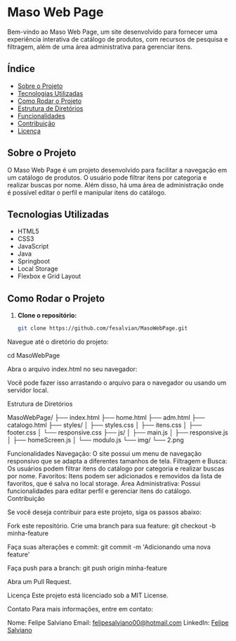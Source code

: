 # Maso Web Page

Bem-vindo ao Maso Web Page, um site desenvolvido para fornecer uma experiência interativa de catálogo de produtos, com recursos de pesquisa e filtragem, além de uma área administrativa para gerenciar itens.

## Índice

- [Sobre o Projeto](#sobre-o-projeto)
- [Tecnologias Utilizadas](#tecnologias-utilizadas)
- [Como Rodar o Projeto](#como-rodar-o-projeto)
- [Estrutura de Diretórios](#estrutura-de-diretórios)
- [Funcionalidades](#funcionalidades)
- [Contribuição](#contribuição)
- [Licença](#licença)

## Sobre o Projeto

O Maso Web Page é um projeto desenvolvido para facilitar a navegação em um catálogo de produtos. O usuário pode filtrar itens por categoria e realizar buscas por nome. Além disso, há uma área de administração onde é possível editar o perfil e manipular itens do catálogo.

## Tecnologias Utilizadas

- HTML5
- CSS3
- JavaScript
- Java
- Springboot
- Local Storage
- Flexbox e Grid Layout

## Como Rodar o Projeto

1. **Clone o repositório:**
   ```bash
   git clone https://github.com/fesalvian/MasoWebPage.git
Navegue até o diretório do projeto:

cd MasoWebPage


Abra o arquivo index.html no seu navegador:

Você pode fazer isso arrastando o arquivo para o navegador ou usando um servidor local.

Estrutura de Diretórios


MasoWebPage/
├── index.html
├── home.html
├── adm.html
├── catalogo.html
├── styles/
│   ├── styles.css
│   ├── itens.css
│   ├── footer.css
│   └── responsive.css
├── js/
│   ├── main.js
│   ├── responsive.js
│   ├── homeScreen.js
│   └── modulo.js
└── img/
    └── 2.png
    
Funcionalidades
Navegação: O site possui um menu de navegação responsivo que se adapta a diferentes tamanhos de tela.
Filtragem e Busca: Os usuários podem filtrar itens do catálogo por categoria e realizar buscas por nome.
Favoritos: Itens podem ser adicionados e removidos da lista de favoritos, que é salva no local storage.
Área Administrativa: Possui funcionalidades para editar perfil e gerenciar itens do catálogo.
Contribuição

Se você deseja contribuir para este projeto, siga os passos abaixo:

Fork este repositório.
Crie uma branch para sua feature:
git checkout -b minha-feature

Faça suas alterações e commit:
git commit -m 'Adicionando uma nova feature'

Faça push para a branch:
git push origin minha-feature

Abra um Pull Request.

Licença
Este projeto está licenciado sob a MIT License. 

Contato
Para mais informações, entre em contato:

Nome: Felipe Salviano
Email: felipesalviano00@hotmail.com
LinkedIn: [Felipe Salviano](https://www.linkedin.com/in/felipe-salviano-a9821723b/)










